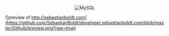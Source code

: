 <p align="center">
    <img src="https://cloud.githubusercontent.com/assets/1342803/26107881/b59e7e22-3a42-11e7-82b7-fe869cfdb0b9.png" width="800" alt="MySQL">
    <br>
</center>

![preview of http://sebastianboldt.com](https://github.com/SebastianBoldt/developer.sebastianboldt.com/blob/master/Github/preview.png?raw=true)


